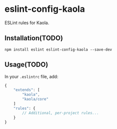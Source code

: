 # eslint-config-kaola

ESLint rules for Kaola.

## Installation(TODO)

    npm install eslint eslint-config-kaola --save-dev

## Usage(TODO)

In your `.eslintrc` file, add:

```js
{
    "extends": [
        "kaola",
        "kaola/core"
    ]
    "rules": {
        // Additional, per-project rules...
    }
}
```
